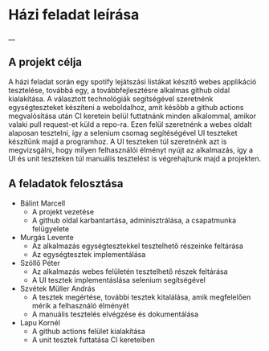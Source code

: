 # Házi feladat leírása
__

## A projekt célja
A házi feladat során egy spotify lejátszási listákat készítő webes applikáció tesztelése, továbbá egy, a továbbfejlesztésre alkalmas github oldal kialakítása.
A választott technológiák segítségével szeretnénk egységteszteket készíteni a weboldalhoz, amit később a github actions megvalósítása után CI keretein belül futtatnánk minden alkalommal, amikor valaki pull request-et küld a repo-ra.
Ezen felül szeretnénk a webes oldalt alaposan tesztelni, így a selenium csomag segítéségével UI teszteket készítünk majd a programhoz. 
A UI teszteken túl szeretnénk azt is megvizsgálni, hogy milyen felhasználói élményt nyújt az alkalmazás, így a UI és unit teszteken túl manuális tesztelést is végrehajtunk majd a projekten.

## A feladatok felosztása
- Bálint Marcell
  - A projekt vezetése
  - A github oldal karbantartása, adminisztrálása, a csapatmunka felügyelete
- Murgás Levente
  - Az alkalmazás egységtesztekkel tesztelhető részeinke feltárása
  - Az egységtesztek implementálása
- Szöllő Péter
  - Az alkalmazás webes felületén tesztelhető részek feltárása
  - A UI tesztek implementáslása selenium segítségével
- Szvétek Müller András
  - A tesztek megértése, további tesztek kitalálása, amik megfelelően mérik a felhasználó élményét
  - A manuális tesztelés elvégzése és dokumentálása
- Lapu Kornél
  - A github actions felület kialakítása
  - A unit tesztek futtatása CI kereteiben